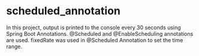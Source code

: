 # scheduled_annotation
In this project, output is printed to the console every 30 seconds using Spring Boot Annotations.
@Scheduled and @EnableScheduling annotations are used.
fixedRate was used in @Scheduled Annotation to set the time range.
